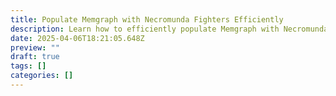 ```yaml
---
title: Populate Memgraph with Necromunda Fighters Efficiently
description: Learn how to efficiently populate Memgraph with Necromunda fighters for enhanced gameplay and data management.
date: 2025-04-06T18:21:05.648Z
preview: ""
draft: true
tags: []
categories: []
---
```

